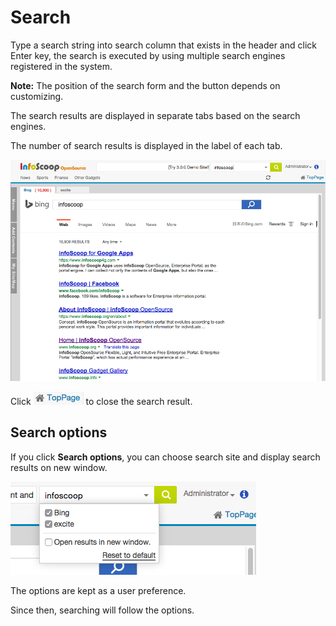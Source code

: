 # Search

Type a search string into search column that exists in the header and click Enter key, the search is executed by using multiple search engines registered in the system.

**Note:** The position of the search form and the button depends on customizing.

The search results are displayed in separate tabs based on the search engines.

The number of search results is displayed in the label of each tab.

![The Screen of search result]


Click ![To top page] to close the search result.


## Search options

If you click __Search options__, you can choose search site and display search results on new window.

![Selection of the search sites]

The options are kept as a user preference.

Since then, searching will follow the options.


[The Screen of search result]: images/etc/search-1.png
[To top page]: images/command-bar/going-back-to-top-page-2.png
[Selection of the search sites]: images/etc/search-2.png
